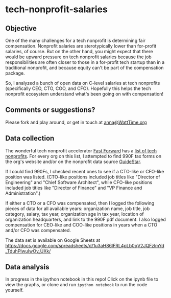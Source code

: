 # tech-nonprofit-salaries

## Objective

One of the many challenges for a tech nonprofit is determining fair compensation.
Nonprofit salaries are sterotypically lower than for-profit salaries, of course.
But on the other hand, you might expect that there would be upward pressure on tech nonprofit salaries because
the job responsibilities are often closer to those in a for-profit tech startup than in a traditional nonprofit,
and because equity can't be part of the compensation package.

So, I analyzed a bunch of open data on C-level salaries at tech nonprofits (specifically CEO, CTO, COO, and CFO).
Hopefully this helps the tech nonprofit ecosystem understand what's been going on with compensation!

## Comments or suggestions?

Please fork and play around, or get in touch at anna@WattTime.org

## Data collection

The wonderful tech nonprofit accelerator [Fast Forward](http://www.ffwd.org/) has a [list of tech nonprofits](http://www.ffwd.org/mapping-out-tech-nonprofits).
For every org on this list, I attempted to find 990F tax forms on the org's website
and/or on the nonprofit data source [GuideStar](http://www.guidestar.org/).

If I could find 990Fs, I checked recent ones to see if a CTO-like or CFO-like position was listed.
(CTO-like positions included job titles like "Director of Engineering" and "Chief Software Architect",
while CFO-like positions included job titles like "Director of Finance" and "VP Finance and Administration".)

If either a CTO or a CFO was compensated, then I logged the following pieces of data for all available years:
organization name, job title, job category, salary,
tax year, organization age in tax year, location of organization headquarters,
and link to the 990F pdf document.
I also logged compensation for CEO-like and COO-like positions in years when a CTO and/or CFO was compensated.

The data set is available on Google Sheets at https://docs.google.com/spreadsheets/d/1u3aH86lFRL4pLb0qV2JQFzlmYd_TduhPlwuIwOv_UXk/

## Data analysis

In progress in the ipython notebook in this repo!
Click on the ipynb file to view the graphs,
or clone and run `ipython notebook` to run the code yourself.
